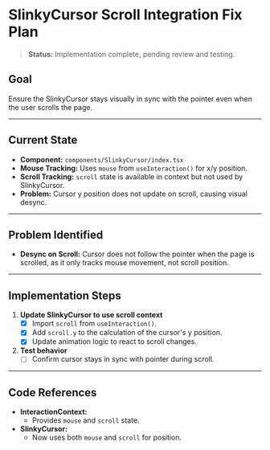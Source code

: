 # SlinkyCursor Scroll Integration Fix Plan

> **Status:**
> Implementation complete, pending review and testing.

## Goal

Ensure the SlinkyCursor stays visually in sync with the pointer even when the user scrolls the page.

---

## Current State

- **Component:** `components/SlinkyCursor/index.tsx`
- **Mouse Tracking:** Uses `mouse` from `useInteraction()` for x/y position.
- **Scroll Tracking:** `scroll` state is available in context but not used by SlinkyCursor.
- **Problem:** Cursor y position does not update on scroll, causing visual desync.

---

## Problem Identified

- **Desync on Scroll:** Cursor does not follow the pointer when the page is scrolled, as it only tracks mouse movement, not scroll position.

---

## Implementation Steps

1. **Update SlinkyCursor to use scroll context**
   - [x] Import `scroll` from `useInteraction()`.
   - [x] Add `scroll.y` to the calculation of the cursor's y position.
   - [x] Update animation logic to react to scroll changes.
2. **Test behavior**
   - [ ] Confirm cursor stays in sync with pointer during scroll.

---

## Code References

- **InteractionContext:**
  - Provides `mouse` and `scroll` state.
- **SlinkyCursor:**
  - Now uses both `mouse` and `scroll` for position. 